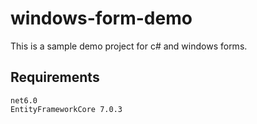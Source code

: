 # windows-form-demo
This is a sample demo project for c# and windows forms.

## Requirements

    net6.0
    EntityFrameworkCore 7.0.3
  
